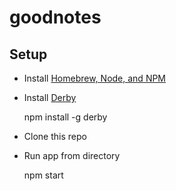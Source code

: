 # goodnotes

## Setup

- Install [Homebrew, Node, and NPM](https://github.com/joyent/node/wiki/Installing-Node.js-via-package-manager)
- Install [Derby](http://derbyjs.com/#getting_started)

    npm install -g derby

- Clone this repo
- Run app from directory

    npm start